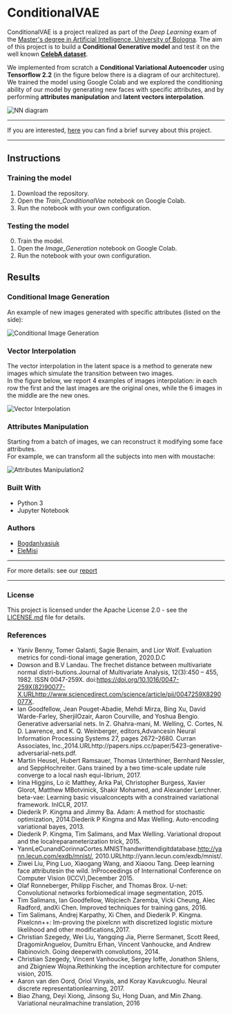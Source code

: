 # ConditionalVAE

ConditionalVAE is a project realized as part of the *Deep Learning* exam of the [Master's degree in Artificial Intelligence,  University of Bologna](https://corsi.unibo.it/2cycle/artificial-intelligence).
The aim of this project is to build a **Conditional Generative model** and test it on the well known **[CelebA dataset](http://mmlab.ie.cuhk.edu.hk/projects/CelebA.html)**.  

We implemented from scratch a **Conditional Variational Autoencoder** using **Tensorflow 2.2** (in the figure below there is a diagram of our architecture).  
We trained the model using Google Colab and we explored the conditioning ability of our model by generating new faces with specific attributes, and by performing **attributes manipulation** and **latent vectors interpolation**.  

![NN diagram](https://eleonoramisino.altervista.org/wp-content/uploads/2020/08/immagine-2.png)



--------

If you are interested, [here](https://eleonoramisino.altervista.org/play-with-conditional-generative-models/) you can find a brief survey about this project.

--------

## Instructions 

### Training the model

1. Download the repository.
2. Open the *Train_ConditionalVae* notebook on Google Colab.
3. Run the notebook with your own configuration.

### Testing the model

0. Train the model.
1. Open the *Image_Generation* notebook on Google Colab.
3. Run the notebook with your own configuration.

## Results

### Conditional Image Generation
An example of new images generated with specific attributes (listed on the side):

![Conditional Image Generation](https://eleonoramisino.altervista.org/wp-content/uploads/2020/08/immagine-4.png)

### Vector Interpolation
The vector interpolation in the latent space is a method to generate new images which simulate the transition between two images.  
In the figure below, we report 4 examples of images interpolation: in each row the first and the last images are the original ones, while the 6 images in the middle are the new ones.

![Vector Interpolation](https://eleonoramisino.altervista.org/wp-content/uploads/2020/08/immagine-8.png)

### Attributes Manipulation
Starting from a batch of images, we can reconstruct it modifying some face attributes.  
For example, we can transform all the subjects into men with moustache:

![Attributes Manipulation2](https://eleonoramisino.altervista.org/wp-content/uploads/2020/08/All_men_with_mustache.png)

### Built With

* Python 3
* Jupyter Notebook

### Authors

* [BogdanIvasiuk](https://github.com/BogdanIvasiuk)
* [EleMisi](https://github.com/EleMisi)

-----------

For more details: see our [report](https://eleonoramisino.altervista.org/wp-content/uploads/2020/08/Report_Ivasiuk-Misino_Project3.pdf)

-----------

### License

This project is licensed under the Apache License 2.0 - see the [LICENSE.md](https://github.com/EleMisi/ConditionalVAE/blob/master/LICENSE) file for details.

### References

* Yaniv Benny, Tomer Galanti, Sagie Benaim, and Lior Wolf.  Evaluation metrics for condi-tional image generation, 2020.D.C
* Dowson and B.V Landau.  The frechet distance between multivariate normal distri-butions.Journal of Multivariate Analysis, 12(3):450 – 455, 1982.  ISSN 0047-259X.  doi:https://doi.org/10.1016/0047-259X(82)90077-X.URLhttp://www.sciencedirect.com/science/article/pii/0047259X8290077X.
* Ian Goodfellow, Jean Pouget-Abadie, Mehdi Mirza, Bing Xu, David Warde-Farley, SherjilOzair, Aaron Courville, and Yoshua Bengio.  Generative adversarial nets.  In Z. Ghahra-mani, M. Welling, C. Cortes, N. D. Lawrence, and K. Q. Weinberger, editors,Advancesin Neural Information Processing Systems 27, pages 2672–2680. Curran Associates, Inc.,2014.URLhttp://papers.nips.cc/paper/5423-generative-adversarial-nets.pdf.
* Martin  Heusel,  Hubert  Ramsauer,  Thomas  Unterthiner,  Bernhard  Nessler,  and  SeppHochreiter.  Gans trained by a two time-scale update rule converge to a local nash equi-librium, 2017.
* Irina  Higgins,  Lo ̈ıc  Matthey,  Arka  Pal,  Christopher  Burgess,  Xavier  Glorot,  Matthew  MBotvinick,  Shakir Mohamed,  and Alexander Lerchner.  beta-vae:  Learning basic visualconcepts with a constrained variational framework.  InICLR, 2017.
* Diederik P. Kingma and Jimmy Ba.  Adam:  A method for stochastic optimization, 2014.Diederik P Kingma and Max Welling.  Auto-encoding variational bayes, 2013.
* Diederik P. Kingma, Tim Salimans, and Max Welling.  Variational dropout and the localreparameterization trick, 2015.
* YannLeCunandCorinnaCortes.MNISThandwrittendigitdatabase.http://yann.lecun.com/exdb/mnist/,    2010.URLhttp://yann.lecun.com/exdb/mnist/.
* Ziwei  Liu,  Ping  Luo,  Xiaogang  Wang,  and  Xiaoou  Tang.   Deep  learning  face  attributesin  the  wild.   InProceedings  of  International  Conference  on  Computer  Vision  (ICCV),December 2015.
* Olaf Ronneberger, Philipp Fischer, and Thomas Brox.  U-net:  Convolutional networks forbiomedical image segmentation, 2015.
* Tim  Salimans,  Ian  Goodfellow,  Wojciech  Zaremba,  Vicki  Cheung,  Alec  Radford,  andXi Chen.  Improved techniques for training gans, 2016.
* Tim  Salimans,  Andrej  Karpathy,  Xi  Chen,  and  Diederik  P.  Kingma.   Pixelcnn++:  Im-proving the pixelcnn with discretized logistic mixture likelihood and other modifications,2017.
* Christian  Szegedy,   Wei  Liu,   Yangqing  Jia,   Pierre  Sermanet,   Scott  Reed,   DragomirAnguelov, Dumitru Erhan, Vincent Vanhoucke, and Andrew Rabinovich.  Going deeperwith convolutions, 2014.
* Christian Szegedy, Vincent Vanhoucke, Sergey Ioffe, Jonathon Shlens, and Zbigniew Wojna.Rethinking the inception architecture for computer vision, 2015.
* Aaron van den Oord, Oriol Vinyals, and Koray Kavukcuoglu. Neural discrete representationlearning, 2017.
* Biao  Zhang,  Deyi  Xiong,  Jinsong  Su,  Hong  Duan,  and  Min  Zhang.   Variational  neuralmachine translation, 2016
